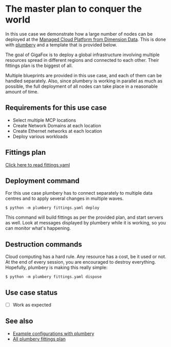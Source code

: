 # The master plan to conquer the world

In this use case we demonstrate how a large number of nodes can be deployed at the [Managed Cloud Platform from Dimension Data](http://cloud.dimensiondata.com/eu/en/).
This is done with [plumbery](https://developer.dimensiondata.com/display/PLUM/Plumbery) and a template that is provided below.

The goal of GigaFox is to deploy a global infrastructure involving
multiple resources spread in different regions and connected to each other.
Their fittings plan is the biggest of all.

Multiple blueprints are provided in this use case, and each of them can be handled separately.
Also, since plumbery is working in parallel as much as possible, the full deployment of all nodes can take place
in a reasonable amount of time.

## Requirements for this use case

* Select multiple MCP locations
* Create Network Domains at each location
* Create Ethernet networks at each location
* Deploy various workloads

## Fittings plan

[Click here to read fittings.yaml](fittings.yaml)

## Deployment command

For this use case plumbery has to connect separately to multiple data centres
and to apply several changes in multiple waves.

    $ python -m plumbery fittings.yaml deploy

This command will build fittings as per the provided plan, and start
servers as well. Look at messages displayed by plumbery while it is
working, so you can monitor what's happening.

## Destruction commands

Cloud computing has a hard rule. Any resource has a cost, be it used or not.
At the end of every session, you are encouraged to destroy everything.
Hopefully, plumbery is making this really simple:

    $ python -m plumbery fittings.yaml dispose

## Use case status

- [ ] Work as expected

## See also

- [Example configurations with plumbery](../)
- [All plumbery fittings plan](../../)

